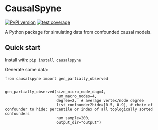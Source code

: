 # CausalSpyne
[![PyPI version](https://badge.fury.io/py/causalspyne.svg)](https://badge.fury.io/py/causalspyne)  [![test coverage](https://marrlab.github.io/causalspyne/coverage-badge.svg)](https://marrlab.github.io/causalspyne/)

A Python package for simulating data from confounded causal models.


## Quick start
Install with: `pip install causalspyne`

Generate some data:
```
from causalspyne import gen_partially_observed


gen_partially_observed(size_micro_node_dag=4,
                       num_macro_nodes=4,
                       degree=2,  # average vertex/node degree
                       list_confounder2hide=[0.5, 0.9], # choie of confounder to hide: percentile or index of all toplogically sorted confounders
                       num_sample=200,
                       output_dir="output")
```

